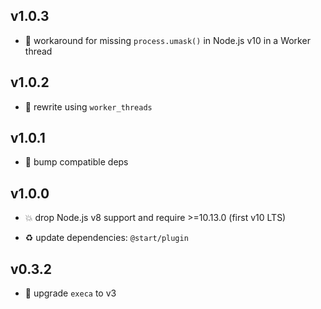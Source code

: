 ## v1.0.3

* 🐞 workaround for missing `process.umask()` in Node.js v10 in a Worker thread

## v1.0.2

* 🐞 rewrite using `worker_threads`

## v1.0.1

* 🐞 bump compatible deps

## v1.0.0

* 💥 drop Node.js v8 support and require >=10.13.0 (first v10 LTS)

* ♻️ update dependencies: `@start/plugin`

## v0.3.2

* 🐞 upgrade `execa` to v3
